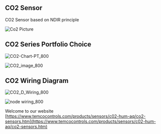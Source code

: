 ## CO2 Sensor
CO2 Sensor based on NDIR principle

![Co2 Picture](https://github.com/temcocontrols/CO2_Sensor/blob/master/image/co2_gif.gif)

## CO2 Series Portfolio Choice

![CO2-Chart-PT_800](https://github.com/temcocontrols/CO2_Sensor/blob/master/image/CO2-Chart-PT_800.jpg)

![CO2_image_800](https://github.com/temcocontrols/CO2_Sensor/blob/master/image/CO2_image_800.jpg)

## CO2 Wiring Diagram

![CO2_D_Wiring_800](https://github.com/temcocontrols/CO2_Sensor/blob/master/image/CO2_D_Wiring_800.jpg)

![node wiring_800](https://github.com/temcocontrols/CO2_Sensor/blob/master/image/node%20wiring_800.jpg)

Welcome to our website
[https://www.temcocontrols.com/products/sensors/c02-hum-aq/co2-sensors.htm](https://www.temcocontrols.com/products/sensors/c02-hum-aq/co2-sensors.htm)
